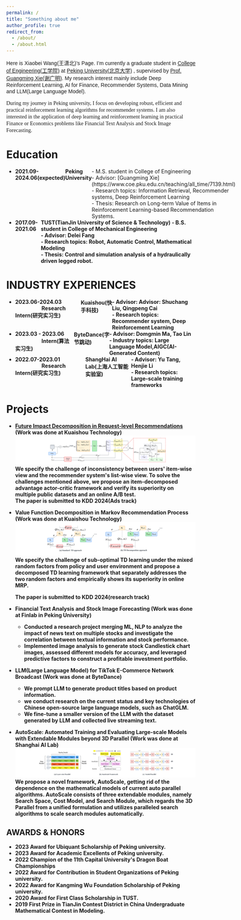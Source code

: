 ```yaml
---
permalink: /
title: "Something about me"
author_profile: true
redirect_from: 
  - /about/
  - /about.html
---
```


<span style="font-family: Helvetica"> Here is Xiaobei Wang(王潇北)’s Page. I’m currently a graduate student in [College of Engineering(工学院)](https://www.coe.pku.edu.cn/) at [Peking University(北京大学)](https://www.pku.edu.cn/) , supervised by [Prof. Guangming Xie(谢广明)](https://www.coe.pku.edu.cn/teaching/all_time/7139.html). My research interest mainly include Deep Reinforcement Learning, AI for Finance, Recommender Systems, Data Mining and LLM(Large Language Model).</span>

<span style="font-family: Calibri"> During my journey in Peking university, I focus on developing robust, efficient and practical reinforcement learning algorithms for recommender systems. I am also interested in the application of deep learning and reinforcement learning in practical Finance or Economics problems like Financial Text Analysis and Stock Image Forecasting.</span>

Education
======

- <div style="display: flex; justify-content: space-between;">
    <div><strong>2021.09-2024.06(expected)</strong></div>
    <div style="margin-left: auto;"><strong>Peking University</strong></div>
  - M.S. student in College of Engineering<br>
  - Advisor: [Guangming Xie](https://www.coe.pku.edu.cn/teaching/all_time/7139.html)<br>
  - Research topics: Information Retrieval, Recommender systems, Deep Reinforcement Learning<br>
  - Thesis: Research on Long-term Value of Items in Reinforcement Learning-based Recommendation Systems.
- <div style="display: flex; justify-content: space-between;">
    <div><strong>2017.09-2021.06</strong></div>
    <div style="margin-left: auto;"><strong>TUST(TianJin University of Science & Technology)</strong</div> 
  - B.S. student in College of Mechanical Engineering<br>
  - Advisor: Delei Fang<br>
  - Research topics: Robot, Automatic Control, Mathematical Modeling<br>
  - Thesis: Control and simulation analysis of a hydraulically driven legged robot.
    


INDUSTRY EXPERIENCES
======
- <div style="display: flex; justify-content: space-between;">
    <div><strong>2023.06-2024.03 &emsp;&emsp;&emsp;&emsp;&emsp;Research Intern(研究实习生)</strong></div>
    <div style="margin-left: auto;"><strong>Kuaishou(快手科技)</strong></div>
  - Advisor: Advisor: Shuchang Liu, Qingpeng Cai<br>
  - Research topics: Recommender system, Deep Reinforcement Learning
  
- <div style="display: flex; justify-content: space-between;">
    <div><strong>2023.03 - 2023.06 &emsp;&emsp;&emsp;&emsp;&emsp;Intern(算法实习生)</strong></div>
    <div style="margin-left: auto;"><strong>ByteDance(字节跳动)</strong></div>
  - Advisor: Domgmin Ma, Tao Lin<br>
  - Industry topics: Large Language Model,AIGC(AI-Generated Content)

- <div style="display: flex; justify-content: space-between;">
    <div><strong>2022.07-2023.01 &emsp;&emsp;&emsp;&emsp;&emsp;Research Intern(研究实习生)</strong></div>
    <div style="margin-left: auto;"><strong>ShangHai AI Lab(上海人工智能实验室)</strong></div>
  - Advisor: Yu Tang, Henjie Li<br>
  - Research topics: Large-scale training frameworks


Projects
======
- [Future Impact Decomposition in Request-level Recommendations](https://arxiv.org/abs/2401.16108) (Work was done at Kuaishou Technology)<br>
  ![](../images/item.png)
  We specify the challenge of inconsistency between users' item-wise view and the recommender system's list-wise view. To solve the challenges mentioned above, we propose an item-decomposed advantage actor-critic framework and verify its superiority on multiple public datasets and an online A/B test.<br>
  The paper is submitted to KDD 2024(Ads track)
  
  
  

- Value Function Decomposition in Markov Recommendation Process (Work was done at Kuaishou Technology)<br>
  ![](../images/TD.png)
  We specify the challenge of sub-optimal TD learning under the mixed random factors from policy and user environment and propose a decomposed TD learning framework that separately addresses the two random factors and empirically shows its superiority in online MRP. <br>

  The paper is submitted to KDD 2024(research track)

- Financial Text Analysis and Stock Image Forecasting (Work was done at Finlab in Peking University)<br>

  - Conducted a research project merging ML, NLP to analyze the impact of news text on multiple stocks and investigate the correlation between textual information and stock performance.
  - Implemented image analysis to generate stock Candlestick chart images, assessed different models for accuracy, and leveraged predictive factors to construct a profitable investment portfolio.

- LLM(Large Language Model) for TikTok E-Commerce Network Broadcast (Work was done at ByteDance)<br>
  - We prompt LLM to generate product titles based on product information.
  - we conduct research on the current status and key technologies of Chinese open-source large language models, such as ChatGLM.
  - We fine-tune a smaller version of the LLM with the dataset generated by LLM and collected live streaming text.





- AutoScale: Automated Training and Evaluating Large-scale Models with Extendable Modules beyond 3D Parallel (Work was done at Shanghai AI Lab)<br>
![](../images/AutoScale.png)
 We propose a novel framework, AutoScale, getting rid of the dependence on the mathematical models of current auto parallel algorithms. AutoScale consists of three extendable modules, namely Search Space, Cost Model, and Search Module, which regards the 3D Parallel from a unified formulation and utilizes paralleled search algorithms to scale search modules automatically.  



  
AWARDS & HONORS
------

- 2023	Award for Ubiquant Scholarship of Peking university.
- 2023	Award for Academic Excellents of Peking university.
- 2022  Champion of the 11th Capital University's Dragon Boat Championships 
- 2022	Award for Contribution in Student Organizations of Peking university.
- 2022	Award for Kangming Wu Foundation Scholarship of Peking university.
- 2020  Award for First Class Scholarship in TUST.
- 2019	First Prize in TianJin Contest District in China Undergraduate Mathematical Contest in Modeling.
